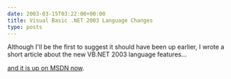 ```yaml
---
date: 2003-03-15T03:22:00+00:00
title: Visual Basic .NET 2003 Language Changes
type: posts
---
```

Although I'll be the first to suggest it should have been up earlier, I wrote a short article about the new VB.NET 2003 language features...

[and it is up on MSDN now](http://msdn.microsoft.com/library/en-us/dv_vstechart/html/vbconVisualBasicNET2003LanguageChanges.asp).